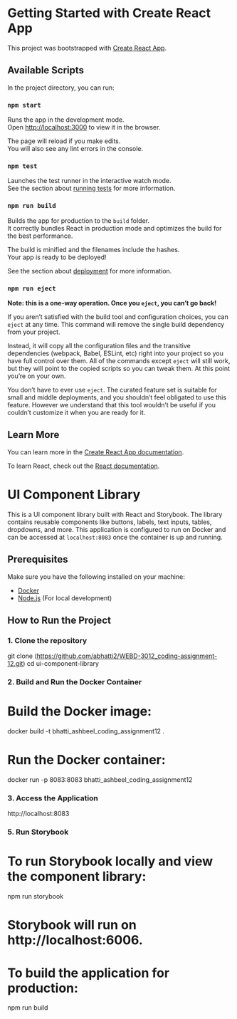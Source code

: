# Getting Started with Create React App

This project was bootstrapped with [Create React App](https://github.com/facebook/create-react-app).

## Available Scripts

In the project directory, you can run:

### `npm start`

Runs the app in the development mode.\
Open [http://localhost:3000](http://localhost:3000) to view it in the browser.

The page will reload if you make edits.\
You will also see any lint errors in the console.

### `npm test`

Launches the test runner in the interactive watch mode.\
See the section about [running tests](https://facebook.github.io/create-react-app/docs/running-tests) for more information.

### `npm run build`

Builds the app for production to the `build` folder.\
It correctly bundles React in production mode and optimizes the build for the best performance.

The build is minified and the filenames include the hashes.\
Your app is ready to be deployed!

See the section about [deployment](https://facebook.github.io/create-react-app/docs/deployment) for more information.

### `npm run eject`

**Note: this is a one-way operation. Once you `eject`, you can’t go back!**

If you aren’t satisfied with the build tool and configuration choices, you can `eject` at any time. This command will remove the single build dependency from your project.

Instead, it will copy all the configuration files and the transitive dependencies (webpack, Babel, ESLint, etc) right into your project so you have full control over them. All of the commands except `eject` will still work, but they will point to the copied scripts so you can tweak them. At this point you’re on your own.

You don’t have to ever use `eject`. The curated feature set is suitable for small and middle deployments, and you shouldn’t feel obligated to use this feature. However we understand that this tool wouldn’t be useful if you couldn’t customize it when you are ready for it.

## Learn More

You can learn more in the [Create React App documentation](https://facebook.github.io/create-react-app/docs/getting-started).

To learn React, check out the [React documentation](https://reactjs.org/).



# UI Component Library

This is a UI component library built with React and Storybook. The library contains reusable components like buttons, labels, text inputs, tables, dropdowns, and more. This application is configured to run on Docker and can be accessed at `localhost:8083` once the container is up and running.

## Prerequisites

Make sure you have the following installed on your machine:

- [Docker](https://www.docker.com/)
- [Node.js](https://nodejs.org/en/) (For local development)

## How to Run the Project

### 1. Clone the repository

git clone (https://github.com/abhatti2/WEBD-3012_coding-assignment-12.git)
cd ui-component-library

### 2. Build and Run the Docker Container

# Build the Docker image:
docker build -t bhatti_ashbeel_coding_assignment12 .

# Run the Docker container:
docker run -p 8083:8083 bhatti_ashbeel_coding_assignment12

### 3. Access the Application
http://localhost:8083

### 5. Run Storybook

# To run Storybook locally and view the component library:
npm run storybook
# Storybook will run on http://localhost:6006.

# To build the application for production:
npm run build